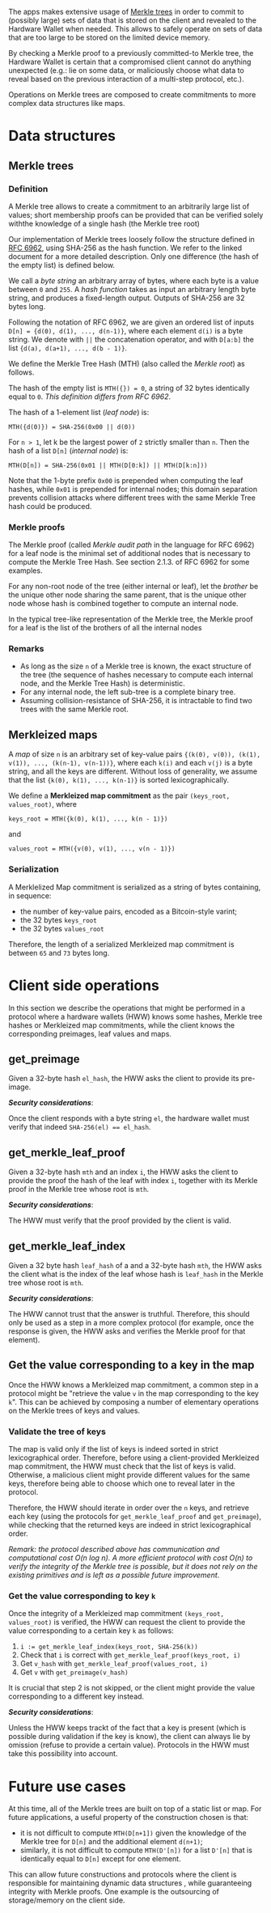 
The apps makes extensive usage of [Merkle trees](https://en.wikipedia.org/wiki/Merkle_tree) in order to commit to (possibly large) sets of data that is stored on the client and revealed to the Hardware Wallet when needed. This allows to safely operate on sets of data that are too large to be stored on the limited device memory.

By checking a Merkle proof to a previously committed-to Merkle tree, the Hardware Wallet is certain that a compromised client cannot do anything unexpected (e.g.: lie on some data, or maliciously choose what data to reveal based on the previous interaction of a multi-step protocol, etc.).

Operations on Merkle trees are composed to create commitments to more complex data structures like maps.

# Data structures
## Merkle trees
### Definition

A Merkle tree allows to create a commitment to an arbitrarily large list of values; short membership proofs can be provided that can be verified solely withthe knowledge of a single hash (the Merkle tree root)

Our implementation of Merkle trees loosely follow the structure defined in [RFC 6962](https://www.rfc-editor.org/rfc/pdfrfc/rfc6962.txt.pdf), using SHA-256 as the hash function. We refer to the linked document for a more detailed description. Only one difference (the hash of the empty list) is defined below.

We call a *byte string* an arbitrary array of bytes, where each byte is a value between `0` and `255`. A *hash function* takes as input an arbitrary length byte string, and produces a fixed-length output. Outputs of SHA-256 are 32 bytes long.

Following the notation of RFC 6962, we are given an ordered list of inputs `D[n] = {d(0), d(1), ..., d(n-1)}`, where each element `d(i)` is a byte string. We denote with `||` the concatenation operator, and with `D[a:b]` the list `{d(a), d(a+1), ..., d(b - 1)}`.

We define the Merkle Tree Hash (MTH) (also called the *Merkle root*) as follows. 

The hash of the empty list is `MTH({}) = 0`, a string of 32 bytes identically equal to `0`. *This definition differs from RFC 6962*.

The hash of a 1-element list (*leaf node*) is:

    MTH({d(0)}) = SHA-256(0x00 || d(0))

For `n > 1`, let k be the largest power of `2` strictly smaller than `n`. Then the hash of a list `D[n]` (*internal node*) is:

    MTH(D[n]) = SHA-256(0x01 || MTH(D[0:k]) || MTH(D[k:n]))

Note that the 1-byte prefix `0x00` is prepended when computing the leaf hashes, while `0x01` is prepended for internal nodes; this domain separation prevents collision attacks where different trees with the same Merkle Tree hash could be produced.

### Merkle proofs

The Merkle proof (called *Merkle audit path* in the language for RFC 6962) for a leaf node is the minimal set of additional nodes that is necessary to compute the Merkle Tree Hash. See section 2.1.3. of RFC 6962 for some examples.

For any non-root node of the tree (either internal or leaf), let the *brother* be the unique other node sharing the same parent, that is the unique other node whose hash is combined together to compute an internal node.

In the typical tree-like representation of the Merkle tree, the Merkle proof for a leaf is the list of the brothers of all the internal nodes

### Remarks

- As long as the size `n` of a Merkle tree is known, the exact structure of the tree (the sequence of hashes necessary to compute each internal node, and the Merkle Tree Hash) is deterministic.
- For any internal node, the left sub-tree is a complete binary tree.
- Assuming collision-resistance of SHA-256, it is intractable to find two trees with the same Merkle root.

<!-- TODO: Size and leaf index in Merkle proof; how we use Merkle proofs -->

## Merkleized maps

A *map* of size `n` is an arbitrary set of key-value pairs `{(k(0), v(0)), (k(1), v(1)), ..., (k(n-1), v(n-1))}`, where each `k(i)` and each `v(j)` is a byte string, and all the keys are different. Without loss of generality, we assume that the list `{k(0), k(1), ..., k(n-1)}` is sorted lexicographically.

We define a **Merkleized map commitment** as the pair `(keys_root, values_root)`, where

    keys_root = MTH({k(0), k(1), ..., k(n - 1)})

and

    values_root = MTH({v(0), v(1), ..., v(n - 1)})

### Serialization

A Merklelized Map commitment is serialized as a string of bytes containing, in sequence:
- the number of key-value pairs, encoded as a Bitcoin-style varint;
- the 32 bytes `keys_root`
- the 32 bytes `values_root`

Therefore, the length of a serialized Merkleized map commitment is between `65` and `73` bytes long.

# Client side operations

In this section we describe the operations that might be performed in a protocol where a hardware wallets (HWW) knows some hashes, Merkle tree hashes or Merkleized map commitments, while the client knows the corresponding preimages, leaf values and maps.

## get_preimage

Given a 32-byte hash `el_hash`, the HWW asks the client to provide its pre-image.

***Security considerations***:

Once the client responds with a byte string `el`, the hardware wallet must verify that indeed `SHA-256(el) == el_hash`.

## get_merkle_leaf_proof

Given a 32-byte hash `mth` and an index `i`, the HWW asks the client to provide the proof the hash of the leaf with index `i`, together with its Merkle proof in the Merkle tree whose root is `mth`.

***Security considerations***:

The HWW must verify that the proof provided by the client is valid.

## get_merkle_leaf_index

Given a 32 byte hash `leaf_hash` of a and a 32-byte hash `mth`, the HWW asks the client what is the index of the leaf whose hash is `leaf_hash` in the Merkle tree whose root is `mth`.

***Security considerations***:

The HWW cannot trust that the answer is truthful. Therefore, this should only be used as a step in a more complex protocol (for example, once the response is given, the HWW asks and verifies the Merkle proof for that element).

## Get the value corresponding to a key in the map

Once the HWW knows a Merkleized map commitment, a common step in a protocol might be "retrieve the value `v` in the map corresponding to the key `k`". This can be achieved by composing a number of elementary operations on the Merkle trees of keys and values.

### Validate the tree of keys

The map is valid only if the list of keys is indeed sorted in strict lexicographical order. Therefore, before using a client-provided Merkleized map commitment, the HWW must check that the list of keys is valid. Otherwise, a malicious client might provide different values for the same keys, therefore being able to choose which one to reveal later in the protocol.

Therefore, the HWW should iterate in order over the `n` keys, and retrieve each key (using the protocols for `get_merkle_leaf_proof` and `get_preimage`), while checking that the returned keys are indeed in strict lexicographical order.

*Remark: the protocol described above has communication and computational cost O(n log n). A more efficient protocol with cost O(n) to verify the integrity of the Merkle tree is possible, but it does not rely on the existing primitives and is left as a possible future improvement*.

### Get the value corresponding to key `k`

Once the integrity of a Merkleized map commitment `(keys_root, values_root)` is verified, the HWW can request the client to provide the value corresponding to a certain key `k` as follows:

1) `i := get_merkle_leaf_index(keys_root, SHA-256(k))`
2) Check that `i` is correct with `get_merkle_leaf_proof(keys_root, i)`
3) Get `v_hash` with `get_merkle_leaf_proof(values_root, i)`
4) Get `v` with `get_preimage(v_hash)`

It is crucial that step 2 is not skipped, or the client might provide the value corresponding to a different key instead.

***Security considerations***:

Unless the HWW keeps trackt of the fact that a key is present (which is possible during validation if the key is know), the client can always lie by omission (refuse to provide a certain value). Protocols in the HWW must take this possibility into account.

# Future use cases

At this time, all of the Merkle trees are built on top of a static list or map. For future applications, a useful property of the construction chosen is that:
-  it is not difficult to compute `MTH(D[n+1])` given the knowledge of the Merkle tree for `D[n]` and the additional element `d(n+1)`;
- similarly, it is not difficult to compute `MTH(D'[n])` for a list `D'[n]` that is identically equal to `D[n]` except for one element.

This can allow future constructions and protocols where the client is responsible for maintaining dynamic data structures , while guaranteeing integrity with Merkle proofs. One example is the outsourcing of storage/memory on the client side.
